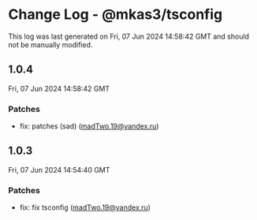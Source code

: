 # Change Log - @mkas3/tsconfig

This log was last generated on Fri, 07 Jun 2024 14:58:42 GMT and should not be manually modified.

<!-- Start content -->

## 1.0.4

Fri, 07 Jun 2024 14:58:42 GMT

### Patches

- fix: patches (sad) (madTwo.19@yandex.ru)

## 1.0.3

Fri, 07 Jun 2024 14:54:40 GMT

### Patches

- fix: fix tsconfig (madTwo.19@yandex.ru)
